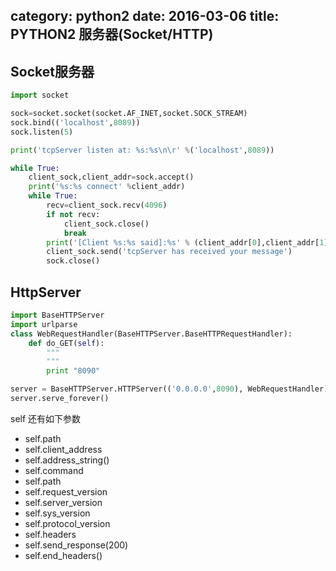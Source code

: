 category: python2
date: 2016-03-06
title: PYTHON2 服务器(Socket/HTTP)
---

## Socket服务器
```python
import socket

sock=socket.socket(socket.AF_INET,socket.SOCK_STREAM)
sock.bind(('localhost',8089))
sock.listen(5)

print('tcpServer listen at: %s:%s\n\r' %('localhost',8089))

while True:
    client_sock,client_addr=sock.accept()
    print('%s:%s connect' %client_addr)
    while True:
        recv=client_sock.recv(4096)
        if not recv:
            client_sock.close()
            break
        print('[Client %s:%s said]:%s' % (client_addr[0],client_addr[1],recv))
        client_sock.send('tcpServer has received your message')
        sock.close()
```

## HttpServer
```python
import BaseHTTPServer
import urlparse
class WebRequestHandler(BaseHTTPServer.BaseHTTPRequestHandler):
    def do_GET(self):
        """
        """
        print "8090"

server = BaseHTTPServer.HTTPServer(('0.0.0.0',8090), WebRequestHandler)
server.serve_forever()
```

self 还有如下参数
* self.path
* self.client_address
* self.address_string()
* self.command
* self.path
* self.request_version
* self.server_version
* self.sys_version
* self.protocol_version
* self.headers
* self.send_response(200)
* self.end_headers()
